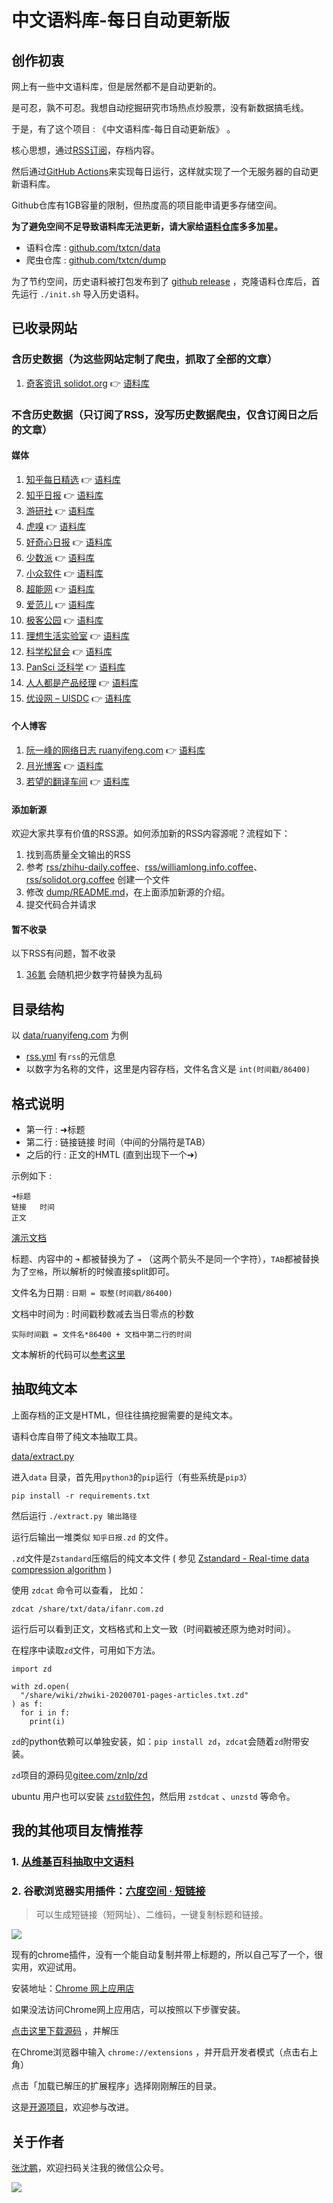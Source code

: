 # 中文语料库-每日自动更新版


## 创作初衷

网上有一些中文语料库，但是居然都不是自动更新的。

是可忍，孰不可忍。我想自动挖掘研究市场热点炒股票，没有新数据搞毛线。

于是，有了这个项目 : 《中文语料库-每日自动更新版》 。

核心思想，通过[RSS订阅](//www.ruanyifeng.com/blog/2006/01/rss.html)，存档内容。

然后通过[GitHub Actions](//github.com/features/actions)来实现每日运行，这样就实现了一个无服务器的自动更新语料库。

Github仓库有1GB容量的限制，但热度高的项目能申请更多存储空间。

**为了避免空间不足导致语料库无法更新，请大家给[语料仓库](https://github.com/txtcn/data)多多加星。**

* 语料仓库 : [github.com/txtcn/data](//github.com/txtcn/data)
* 爬虫仓库 : [github.com/txtcn/dump](//github.com/txtcn/dump)

为了节约空间，历史语料被打包发布到了 [github release](//github.com/txtcn/data/releases) ，克隆语料仓库后，首先运行 `./init.sh` 导入历史语料。

## 已收录网站

### 含历史数据（为这些网站定制了爬虫，抓取了全部的文章）

1. [奇客资讯 solidot.org](//solidot.org) 👉 [语料库](https://github.com/txtcn/data/tree/master/solidot.org)

### 不含历史数据（只订阅了RSS，没写历史数据爬虫，仅含订阅日之后的文章）

#### 媒体

1. [知乎每日精选](//zhihu.com) 👉 [语料库](//github.com/txtcn/data/tree/master/知乎每日精选)
1. [知乎日报](//daily.zhihu.com) 👉 [语料库](//t.cn/A6yBoMi7)
1. [游研社](//yystv.cn) 👉 [语料库](//github.com/txtcn/data/tree/master/yystv.cn)
1. [虎嗅](//huxiu.com) 👉  [语料库](//github.com/txtcn/data/tree/master/huxiu.com)
1. [好奇心日报](//qdaily.com) 👉  [语料库](//github.com/txtcn/data/tree/master/qdaily.com)
1. [少数派](//sspai.com) 👉 [语料库](//github.com/txtcn/data/tree/master/sspai.com) 
1. [小众软件](//appinn.com) 👉 [语料库](//github.com/txtcn/data/tree/master/小众软件)
1. [超能网](//expreview.com) 👉 [语料库](//github.com/txtcn/data/tree/master/expreview.com)
1. [爱范儿](//ifanr.com) 👉 [语料库](//github.com/txtcn/data/tree/master/ifanr.com)
1. [极客公园](//main_test.geekpark.net/rss.rss) 👉 [语料库](//github.com/txtcn/data/tree/master/geekpark.net)
1. [理想生活实验室](//toodaylab.com) 👉 [语料库](//github.com/txtcn/data/tree/master/toodaylab.com)
1. [科学松鼠会](//songshuhui.net) 👉 [语料库](//github.com/txtcn/data/tree/master/songshuhui.net)
1. [PanSci 泛科学](//pansci.asia) 👉 [语料库](//github.com/txtcn/data/tree/master/pansci.asia)
1. [人人都是产品经理](//woshipm.com) 👉 [语料库](//github.com/txtcn/data/tree/master/woshipm.com)
1. [优设网 – UISDC](//uisdc.com) 👉 [语料库](//github.com/txtcn/data/tree/master/uisdc.com)

#### 个人博客

1. [阮一峰的网络日志 ruanyifeng.com](//ruanyifeng.com) 👉 [语料库](//github.com/txtcn/data/tree/master/ruanyifeng.com)
1. [月光博客](//williamlong.info) 👉 [语料库](//github.com/txtcn/data/tree/master/williamlong.info)
1. [若望的翻译车间](//untranslatable.home.blog) 👉 [语料库](//github.com/txtcn/data/tree/master/untranslatable.home.blog)


#### 添加新源

欢迎大家共享有价值的RSS源。如何添加新的RSS内容源呢？流程如下：

1. 找到高质量全文输出的RSS
2. 参考 [rss/zhihu-daily.coffee](https://github.com/txtcn/dump/blob/master/rss/zhihu-daily.coffee)、[rss/williamlong.info.coffee](https://github.com/txtcn/dump/blob/master/rss/williamlong.info.coffee)、[rss/solidot.org.coffee](https://github.com/txtcn/dump/blob/master/rss/solidot.org.coffee) 创建一个文件
3. 修改 [dump/README.md](https://github.com/txtcn/dump/blob/master/README.md)，在上面添加新源的介绍。
4. 提交代码合并请求


#### 暂不收录

以下RSS有问题，暂不收录

1. [36氪](//36kr.com) 会随机把少数字符替换为乱码

## 目录结构

以 [data/ruanyifeng.com](https://github.com/txtcn/data/tree/master/ruanyifeng.com) 为例

* [rss.yml](https://github.com/txtcn/data/blob/master/ruanyifeng.com/rss.yml) 有`rss`的元信息
* 以数字为名称的文件，这里是内容存档，文件名含义是 `int(时间戳/86400)`

## 格式说明

* 第一行 : ➜标题
* 第二行 : 链接链接   时间（中间的分隔符是TAB）
* 之后的行 : 正文的HMTL (直到出现下一个➜)

示例如下 :

```
➜标题
链接   时间
正文
```

[演示文档](https://github.com/txtcn/data/blob/master/solidot.org/18465)

标题、内容中的 `➜` 都被替换为了 `➔` （这两个箭头不是同一个字符），`TAB`都被替换为了`空格`，所以解析的时候直接split即可。

文件名为日期 : `日期 = 取整(时间戳/86400)`

文档中时间为 : 时间戳秒数减去当日零点的秒数

`实际时间戳 = 文件名*86400 + 文档中第二行的时间`

文本解析的代码可以[参考这里](https://github.com/txtcn/dump/blob/master/txtcn/load.coffee)

## 抽取纯文本

上面存档的正文是HTML，但往往搞挖掘需要的是纯文本。

语料仓库自带了纯文本抽取工具。

[data/extract.py](https://github.com/txtcn/data/blob/master/extract.py)

进入`data` 目录，首先用`python3`的`pip`运行（有些系统是`pip3`）

```
pip install -r requirements.txt
```

然后运行 `./extract.py 输出路径`

运行后输出一堆类似 `知乎日报.zd` 的文件。

`.zd`文件是`Zstandard`压缩后的纯文本文件 ( 参见 [Zstandard - Real-time data compression algorithm](https://facebook.github.io/zstd/) )

使用 `zdcat` 命令可以查看， 比如：

```
zdcat /share/txt/data/ifanr.com.zd
```

运行后可以看到正文，文档格式和上文一致（时间戳被还原为绝对时间）。

在程序中读取`zd`文件，可用如下方法。

```
import zd

with zd.open(
  "/share/wiki/zhwiki-20200701-pages-articles.txt.zd"
) as f:
  for i in f:
    print(i)
```

`zd`的python依赖可以单独安装，如：`pip install zd`，`zdcat`会随着`zd`附带安装。

`zd`项目的源码见[gitee.com/znlp/zd](https://gitee.com/znlp/zd)

ubuntu 用户也可以安装 [`zstd`软件包](https://www.systutorials.com/docs/linux/man/1-zstd/)，然后用 `zstdcat` 、`unzstd` 等命令。

## 我的其他项目友情推荐

### 1. [从维基百科抽取中文语料](//github.com/txtcn/wiki)

### 2. 谷歌浏览器实用插件：[六度空间 · 短链接](//t.cn/AiBLK07q)

> 可以生成短链接（短网址）、二维码，一键复制标题和链接。

![](https://tqimg.github.io/20200723050312.png)

现有的chrome插件，没有一个能自动复制并带上标题的，所以自己写了一个，很实用，欢迎试用。

安装地址：[Chrome 网上应用店](//t.cn/AiBLK07q)

如果没法访问Chrome网上应用店，可以按照以下步骤安装。

[点击这里下载源码](//github.com/6du-space/url-short/archive/master.zip) ，并解压

在Chrome浏览器中输入 `chrome://extensions` ，并开启开发者模式（点击右上角）

点击「加载已解压的扩展程序」选择刚刚解压的目录。

这是[开源项目](//github.com/6du-space/url-short)，欢迎参与改进。

## 关于作者

[张沈鹏](mailto:zsp042@gmail.com)，欢迎扫码关注我的微信公众号。

![](./touzi-world.svg)
